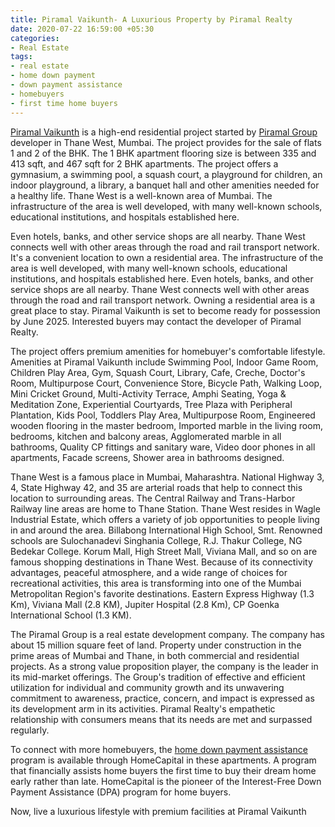 ```yaml
---
title: Piramal Vaikunth- A Luxurious Property by Piramal Realty
date: 2020-07-22 16:59:00 +05:30
categories:
- Real Estate
tags:
- real estate
- home down payment
- down payment assistance
- homebuyers
- first time home buyers
---
```


[Piramal Vaikunth](https://homecapital.in/project/182/piramal-vaikunth) is a high-end residential project started by [Piramal Group](https://homecapital.in/offering/developer/piramal-realty) developer in Thane West, Mumbai. The project provides for the sale of flats 1 and 2 of the BHK. The 1 BHK apartment flooring size is between 335 and 413 sqft, and 467 sqft for 2 BHK apartments. The project offers a gymnasium, a swimming pool, a squash court, a playground for children, an indoor playground, a library, a banquet hall and other amenities needed for a healthy life. Thane West is a well-known area of Mumbai. The infrastructure of the area is well developed, with many well-known schools, educational institutions, and hospitals established here.

Even hotels, banks, and other service shops are all nearby. Thane West connects well with other areas through the road and rail transport network. It's a convenient location to own a residential area. The infrastructure of the area is well developed, with many well-known schools, educational institutions, and hospitals established here. Even hotels, banks, and other service shops are all nearby. Thane West connects well with other areas through the road and rail transport network. Owning a residential area is a great place to stay. Piramal Vaikunth is set to become ready for possession by June 2025. Interested buyers may contact the developer of Piramal Realty.

The project offers premium amenities for homebuyer's comfortable lifestyle. Amenities at Piramal Vaikunth include Swimming Pool, Indoor Game Room, Children Play Area, Gym, Squash Court, Library, Cafe, Creche, Doctor's Room, Multipurpose Court, Convenience Store, Bicycle Path, Walking Loop, Mini Cricket Ground, Multi-Activity Terrace, Amphi Seating, Yoga & Meditation Zone, Experiential Courtyards, Tree Plaza with Peripheral Plantation, Kids Pool, Toddlers Play Area, Multipurpose Room, Engineered wooden flooring in the master bedroom, Imported marble in the living room, bedrooms, kitchen and balcony areas, Agglomerated marble in all bathrooms, Quality CP fittings and sanitary ware, Video door phones in all apartments, Facade screens, Shower area in bathrooms designed.

Thane West is a famous place in Mumbai, Maharashtra. National Highway 3, 4, State Highway 42, and 35 are arterial roads that help to connect this location to surrounding areas. The Central Railway and Trans-Harbor Railway line areas are home to Thane Station. Thane West resides in Wagle Industrial Estate, which offers a variety of job opportunities to people living in and around the area. Billabong International High School, Smt. Renowned schools are Sulochanadevi Singhania College, R.J. Thakur College, NG Bedekar College. Korum Mall, High Street Mall, Viviana Mall, and so on are famous shopping destinations in Thane West. Because of its connectivity advantages, peaceful atmosphere, and a wide range of choices for recreational activities, this area is transforming into one of the Mumbai Metropolitan Region's favorite destinations. Eastern Express Highway (1.3 Km), Viviana Mall (2.8 KM), Jupiter Hospital (2.8 Km), CP Goenka International School (1.3 KM).

The Piramal Group is a real estate development company. The company has about 15 million square feet of land. Property under construction in the prime areas of Mumbai and Thane, in both commercial and residential projects. As a strong value proposition player, the company is the leader in its mid-market offerings. The Group's tradition of effective and efficient utilization for individual and community growth and its unwavering commitment to awareness, practice, concern, and impact is expressed as its development arm in its activities. Piramal Realty's empathetic relationship with consumers means that its needs are met and surpassed regularly.

To connect with more homebuyers, the [home down payment assistance](https://homecapital.in/about-us) program is available through HomeCapital in these apartments. A program that financially assists home buyers the first time to buy their dream home early rather than late. HomeCapital is the pioneer of the Interest-Free Down Payment Assistance (DPA) program for home buyers.

Now, live a luxurious lifestyle with premium facilities at Piramal Vaikunth 
